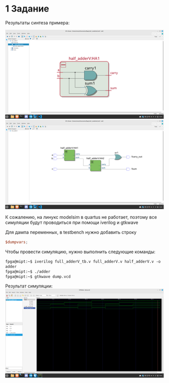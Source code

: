 # 1 Задание 

Результаты синтеза примера:

![Результат синтеза](./img/syn0.png)
![Результат синтеза](./img/syn1.png)


К сожалению, на линукс modelsim в quartus не работает, поэтому все симуляции будут проводиться при помощи iverilog и gtkwave

Для дампа переменных, в testbench нужно добавить строку
```verilog
$dumpvars;
```

Чтобы провести симуляцию, нужно выполнить следующие команды: 
```console
fpga@mipt:~$ iverilog full_adderV_tb.v full_adderV.v half_adderV.v -o adder
fpga@mipt:~$ ./adder
fpga@mipt:~$ gtkwave dump.vcd
```

Результат симуляции:
![Результат симуляции](./img/sim1.png)
